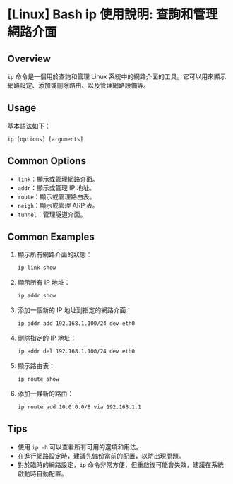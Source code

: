 # [Linux] Bash ip 使用說明: 查詢和管理網路介面

## Overview
`ip` 命令是一個用於查詢和管理 Linux 系統中的網路介面的工具。它可以用來顯示網路設定、添加或刪除路由、以及管理網路設備等。

## Usage
基本語法如下：
```
ip [options] [arguments]
```

## Common Options
- `link`：顯示或管理網路介面。
- `addr`：顯示或管理 IP 地址。
- `route`：顯示或管理路由表。
- `neigh`：顯示或管理 ARP 表。
- `tunnel`：管理隧道介面。

## Common Examples
1. 顯示所有網路介面的狀態：
   ```bash
   ip link show
   ```

2. 顯示所有 IP 地址：
   ```bash
   ip addr show
   ```

3. 添加一個新的 IP 地址到指定的網路介面：
   ```bash
   ip addr add 192.168.1.100/24 dev eth0
   ```

4. 刪除指定的 IP 地址：
   ```bash
   ip addr del 192.168.1.100/24 dev eth0
   ```

5. 顯示路由表：
   ```bash
   ip route show
   ```

6. 添加一條新的路由：
   ```bash
   ip route add 10.0.0.0/8 via 192.168.1.1
   ```

## Tips
- 使用 `ip -h` 可以查看所有可用的選項和用法。
- 在進行網路設定時，建議先備份當前的配置，以防出現問題。
- 對於臨時的網路設定，`ip` 命令非常方便，但重啟後可能會失效，建議在系統啟動時自動配置。